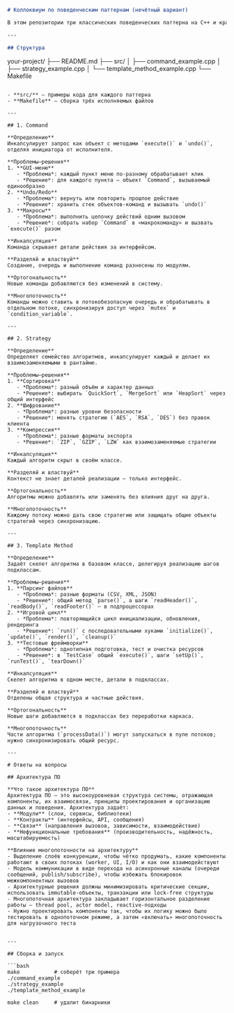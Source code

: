 ﻿```markdown
# Коллоквиум по поведенческим паттернам (нечётный вариант)

В этом репозитории три классических поведенческих паттерна на C++ и краткое обсуждение архитектуры ПО с учётом многопоточности.

---

## Структура

```
your-project/
├── README.md
├── src/
│   ├── command_example.cpp
│   ├── strategy_example.cpp
│   └── template_method_example.cpp
└── Makefile
```

- **src/** — примеры кода для каждого паттерна  
- **Makefile** — сборка трёх исполняемых файлов

---

## 1. Command

**Определение**  
Инкапсулирует запрос как объект с методами `execute()` и `undo()`, отделяя инициатора от исполнителя.

**Проблемы–решения**  
1. **GUI-меню**  
   - *Проблема*: каждый пункт меню по-разному обрабатывает клик  
   - *Решение*: для каждого пункта — объект `Command`, вызываемый единообразно  
2. **Undo/Redo**  
   - *Проблема*: вернуть или повторить прошлое действие  
   - *Решение*: хранить стек объектов-команд и вызывать `undo()`  
3. **Макросы**  
   - *Проблема*: выполнить цепочку действий одним вызовом  
   - *Решение*: собрать набор `Command` в «макрокоманду» и вызвать `execute()` разом

**Инкапсуляция**  
Команда скрывает детали действия за интерфейсом.

**Разделяй и властвуй**  
Создание, очередь и выполнение команд разнесены по модулям.

**Ортогональность**  
Новые команды добавляются без изменений в систему.

**Многопоточность**  
Команды можно ставить в потокобезопасную очередь и обрабатывать в отдельном потоке, синхронизируя доступ через `mutex` и `condition_variable`.

---

## 2. Strategy

**Определение**  
Определяет семейство алгоритмов, инкапсулирует каждый и делает их взаимозаменяемыми в рантайме.

**Проблемы–решения**  
1. **Сортировка**  
   - *Проблема*: разный объём и характер данных  
   - *Решение*: выбирать `QuickSort`, `MergeSort` или `HeapSort` через общий интерфейс  
2. **Шифрование**  
   - *Проблема*: разные уровни безопасности  
   - *Решение*: менять стратегию (`AES`, `RSA`, `DES`) без правок клиента  
3. **Компрессия**  
   - *Проблема*: разные форматы экспорта  
   - *Решение*: `ZIP`, `GZIP`, `LZW` как взаимозаменяемые стратегии

**Инкапсуляция**  
Каждый алгоритм скрыт в своём классе.

**Разделяй и властвуй**  
Контекст не знает деталей реализации — только интерфейс.

**Ортогональность**  
Алгоритмы можно добавлять или заменять без влияния друг на друга.

**Многопоточность**  
Каждому потоку можно дать свою стратегию или защищать общие объекты стратегий через синхронизацию.

---

## 3. Template Method

**Определение**  
Задаёт скелет алгоритма в базовом классе, делегируя реализацию шагов подклассам.

**Проблемы–решения**  
1. **Парсинг файлов**  
   - *Проблема*: разные форматы (CSV, XML, JSON)  
   - *Решение*: общий метод `parse()`, а шаги `readHeader()`, `readBody()`, `readFooter()` — в подпроцессорах  
2. **Игровой цикл**  
   - *Проблема*: повторяющийся цикл инициализации, обновления, рендеринга  
   - *Решение*: `run()` с последовательными хуками `initialize()`, `update()`, `render()`, `cleanup()`  
3. **Тестовые фреймворки**  
   - *Проблема*: однотипная подготовка, тест и очистка ресурсов  
   - *Решение*: в `TestCase` общий `execute()`, шаги `setUp()`, `runTest()`, `tearDown()`

**Инкапсуляция**  
Скелет алгоритма в одном месте, детали в подклассах.

**Разделяй и властвуй**  
Отделены общая структура и частные действия.

**Ортогональность**  
Новые шаги добавляются в подклассах без переработки каркаса.

**Многопоточность**  
Части алгоритма (`processData()`) могут запускаться в пуле потоков; нужно синхронизировать общий ресурс.

---

# Ответы на вопросы

## Архитектура ПО

**Что такое архитектура ПО**  
Архитектура ПО — это высокоуровневая структура системы, отражающая компоненты, их взаимосвязи, принципы проектирования и организацию данных и поведения. Архитектура задаёт:
- **Модули** (слои, сервисы, библиотеки) 
- **Контракты** (интерфейсы, API, сообщения)  
- **Связи** (направления вызовов, зависимости, взаимодействие)  
- **Нефункциональные требования** (производительность, надёжность, масштабируемость)

**Влияние многопоточности на архитектуру**  
- Выделение слоёв конкуренции, чтобы чётко продумать, какие компоненты работают в своих потоках (worker, UI, I/O) и как они взаимодействуют 
- Модель коммуникации в виде перехода на асинхронные каналы (очереди сообщений, publish/subscribe), чтобы избежать блокировок межкомпонентных вызовов
- Архитектурные решения должны минимизировать критические секции, использовать immutable-объекты, транзакции или lock-free структуры  
- Многопоточная архитектура закладывает горизонтальное разделение работы — thread pool, actor model, reactive-подходы 
- Нужно проектировать компоненты так, чтобы их логику можно было тестировать в однопоточном режиме, а затем «включать» многопоточность для нагрузочного теста


---

## Сборка и запуск

```bash
make           # соберёт три примера
./command_example
./strategy_example
./template_method_example

make clean     # удалит бинарники
```
```